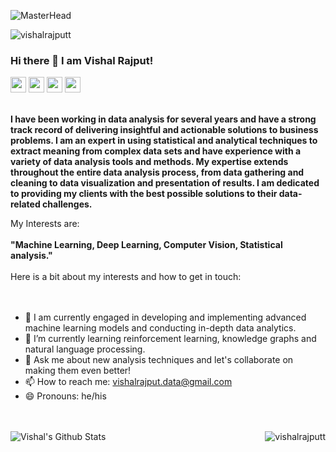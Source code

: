 ![MasterHead](https://media4.giphy.com/media/tJDz8mPYyUJZ1Pg9fA/giphy.gif?cid=ecf05e47rudmfckt3x5v7pgxo2acc8jmfqrckdz1aegybuqe&rid=giphy.gif&ct=g)
<p align="left"> <img src="https://komarev.com/ghpvc/?username=vishalrajputt" alt="vishalrajputt" /> </p>

### Hi there 👋 I am Vishal Rajput!
<p><a href="https://www.linkedin.com/in/rajput-vishal-singh-a24067237/"><img src="https://img.shields.io/badge/linkedin-%230077B5.svg?&style=for-the-badge&logo=linkedin&logoColor=white" height=25></a> <a href="vishalrajput.data@gmail.com"><img src="https://img.shields.io/badge/Gmail-D14836?style=for-the-badge&logo=gmail&logoColor=white" height=25></a> <a href="https://medium.com/@vishalrajput.data"><img src="https://img.shields.io/badge/medium-%2312100E.svg?&style=for-the-badge&logo=medium&logoColor=white" height=25></a> <a herf="https://hashnode.com/@Cyfer"><img src="https://img.shields.io/badge/Hashnode-2962FF?style=for-the-badge&logo=hashnode&logoColor=white" height=25></a> </p>

<br>
<b>
I have been working in data analysis for several years and have a strong track record of delivering insightful and actionable solutions to business problems. I am an expert in using statistical and analytical techniques to extract meaning from complex data sets and have experience with a variety of data analysis tools and methods. My expertise extends throughout the entire data analysis process, from data gathering and cleaning to data visualization and presentation of results. I am dedicated to providing my clients with the best possible solutions to their data-related challenges. </b>
</br>

My Interests are:
<br></br>
<b>
"Machine Learning, Deep Learning, Computer Vision, Statistical analysis."
  </b>
</br>
<br>
Here is a bit about my interests and how to get in touch:
</br>
<br></br>


- 🔭 I am currently engaged in developing and implementing advanced machine learning models and conducting in-depth data analytics.
- 🌱 I’m currently learning reinforcement learning, knowledge graphs and natural language processing.
- 💬 Ask me about new analysis techniques and let's collaborate on making them even better!
- 📫 How to reach me: vishalrajput.data@gmail.com
- 😄 Pronouns: he/his


<br></br>
![Vishal's Github Stats](https://github-readme-stats.vercel.app/api?username=vishalrajputt&show_icons=true&title_color=fff&icon_color=79ff97&text_color=9f9f9f&bg_color=151515)
<img align="Right" src="https://github-readme-streak-stats.herokuapp.com/?user=vishalrajputt&&theme=tokyonight" alt="vishalrajputt" />
